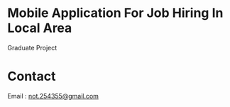 # Mobile Application For Job Hiring In Local Area

Graduate Project

# Contact
  Email : not.254355@gmail.com

